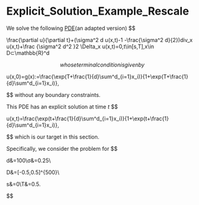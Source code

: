 # Explicit_Solution_Example_Rescale

We solve the following [PDE](https://arxiv.org/abs/1708.03223)(an adapted version)
$$

 \frac{\partial u}{\partial t}+(\sigma^2 d u(x,t)-1 -\frac{\sigma^2 d}{2})div_x u(x,t)+\frac {\sigma^2 d^2 }2 \Delta_x u(x,t)=0,t\in[s,T],x\in D⊂\mathbb{R}^d

$$
whose terminal condition is given by
$$


u(x,0)=g(x):=\frac{\exp(T+\frac{1}{d}\sum^d_{i=1}x_i)}{1+\exp(T+\frac{1}{d}\sum^d_{i=1}x_i)},


$$
without any boundary constraints.



This PDE has an explicit solution at time $t$
$$


u(x,t)=\frac{\exp(t+\frac{1}{d}\sum^d_{i=1}x_i)}{1+\exp(t+\frac{1}{d}\sum^d_{i=1}x_i)},


$$
which is our target in this section.



Specifically, we consider the problem for
$$


d&=100\\σ&=0.25\\

D&=[-0.5,0.5]^{500}\\

s&=0\\T&=0.5.


$$
